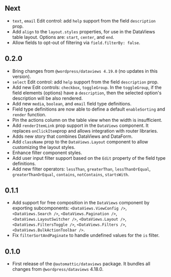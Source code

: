 <!-- This file lists the modifications done to the base package `@wordpress/dataviews` that are published under `@automattic/dataviews`. -->

## Next

- `text`, `email` Edit control: add `help` support from the field `description` prop.
- Add `align` to the `layout.styles` properties, for use in the DataViews table layout. Options are: `start`, `center`, and `end`.
- Allow fields to opt-out of filtering via `field.filterBy: false`.

## 0.2.0

- Bring changes from `@wordpress/dataviews 4.19.0` (no updates in this version).
- `select` Edit control: add `help` support from the field `description` prop.
- Add new Edit controls: `checkbox`, `toggleGroup`. In the `toggleGroup`, if the field elements (options) have a `description`, then the selected option's description will be also rendered.
- Add new `media`, `boolean`, and `email` field type definitions.
- Field type definitions are now able to define a default `enableSorting` and `render` function.
- Pin the actions column on the table view when the width is insufficient.
- Add `renderItemLink` prop support in the `DataViews` component. It replaces `onClickItem`prop and allows integration with router libraries.
- Adds new story that combines DataViews and DataForm.
- Add `className` prop to the `DataViews.Layout` component to allow customizing the layout styles.
- Enhance filter component styles.
- Add user input filter support based on the `Edit` property of the field type definitions.
- Add new filter operators: `lessThan`, `greaterThan`, `lessThanOrEqual`, `greaterThanOrEqual`, `contains`, `notContains`, `startsWith`.

## 0.1.1

- Add support for free composition in the `DataViews` component by exporting subcomponents: `<DataViews.ViewConfig />`, `<DataViews.Search />`, `<DataViews.Pagination />`, `<DataViews.LayoutSwitcher />`, `<DataViews.Layout />`, `<DataViews.FiltersToggle />`, `<DataViews.Filters />`, `<DataViews.BulkActionToolbar />`.
- Fix `filterSortAndPaginate` to handle undefined values for the `is` filter.

## 0.1.0

- First release of the `@automattic/dataviews` package. It bundles all changes from `@wordpress/dataviews` 4.18.0.
